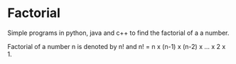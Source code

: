 # Factorial
Simple programs in python, java and c++ to find the factorial of a a number.

Factorial of a number n is denoted by n! and n! = n x (n-1) x (n-2) x ... x 2 x 1.

